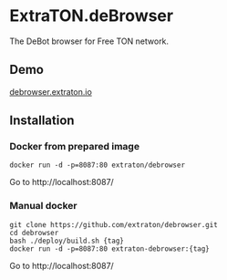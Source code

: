 # ExtraTON.deBrowser
The DeBot browser for Free TON network.

## Demo
[debrowser.extraton.io](https://debrowser.extraton.io)

## Installation
### Docker from prepared image
```
docker run -d -p=8087:80 extraton/debrowser
```
Go to http://localhost:8087/
### Manual docker
```
git clone https://github.com/extraton/debrowser.git
cd debrowser
bash ./deploy/build.sh {tag}
docker run -d -p=8087:80 extraton-debrowser:{tag}
```
Go to http://localhost:8087/
